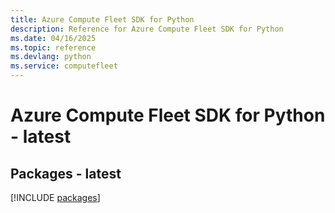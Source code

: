 ```yaml
---
title: Azure Compute Fleet SDK for Python
description: Reference for Azure Compute Fleet SDK for Python
ms.date: 04/16/2025
ms.topic: reference
ms.devlang: python
ms.service: computefleet
---
```

# Azure Compute Fleet SDK for Python - latest
## Packages - latest
[!INCLUDE [packages](compute-fleet-index.md)]